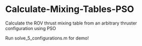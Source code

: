 # Calculate-Mixing-Tables-PSO
Calculate the ROV thrust mixing table from an arbitrary thruster configuration using PSO

Run solve_5_configurations.m for demo!
